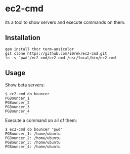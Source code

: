 # ec2-cmd

its a tool to show servers and execute commands on them.

## Installation

```
gem install thor term-ansicolor
git clone https://github.com/i0rek/ec2-cmd.git
ln -s `pwd`/ec2-cmd/ec2-cmd /usr/local/bin/ec2-cmd
```

## Usage

Show beta servers:

```
$ ec2-cmd do bouncer
PGBouncer_1
PGBouncer_2
PGBouncer_3
PGBouncer_4
```

Execute a command on all of them:

```
$ ec2-cmd do bouncer "pwd"
PGBouncer_1: /home/ubuntu
PGBouncer_2: /home/ubuntu
PGBouncer_3: /home/ubuntu
PGBouncer_4: /home/ubuntu
```
